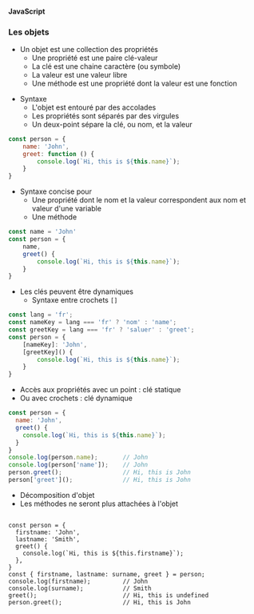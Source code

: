 #### JavaScript
### Les objets

<div class="r-stack">

<div class="fragment fade-out" data-fragment-index="1">

* Un objet est une collection des propriétés
  * Une propriété est une paire clé-valeur
  * La clé est une chaine caractère (ou symbole)
  * La valeur est une valeur libre
  * Une méthode est une propriété dont la valeur est une fonction


</div>
<div class="fragment fade-in-then-out" data-fragment-index="1">

* Syntaxe
  * L'objet est entouré par des accolades
  * Les propriétés sont séparés par des virgules
  * Un deux-point sépare la clé, ou nom, et la valeur

```javascript
const person = {
    name: 'John',
    greet: function () {
        console.log(`Hi, this is ${this.name}`);
    }
}
```


</div>

<div class="fragment fade-in-then-out" data-fragment-index="2">

* Syntaxe concise pour
  * Une propriété dont le nom et la valeur correspondent aux nom et valeur d'une variable 
  * Une méthode

```javascript [3-4]
const name = 'John'
const person = {
    name,
    greet() {
        console.log(`Hi, this is ${this.name}`);
    }
}
```

</div>

<div class="fragment fade-in-then-out" data-fragment-index="3">

* Les clés peuvent être dynamiques
  * Syntaxe entre crochets `[]`

```javascript [5,6]
const lang = 'fr';
const nameKey = lang === 'fr' ? 'nom' : 'name';
const greetKey = lang === 'fr' ? 'saluer' : 'greet';
const person = {
    [nameKey]: 'John',
    [greetKey]() {
        console.log(`Hi, this is ${this.name}`);
    }
}
```

</div>

<div class="fragment fade-in-then-out" data-fragment-index="4">

* Accès aux propriétés avec un point : clé statique
* Ou avec crochets : clé dynamique

```javascript [7-10]
const person = {
  name: 'John',
  greet() {
    console.log(`Hi, this is ${this.name}`);
  }
}
console.log(person.name);       // John
console.log(person['name']);    // John
person.greet();                 // Hi, this is John
person['greet']();              // Hi, this is John
```

</div>

<div class="fragment" data-fragment-index="5">

* Décomposition d'objet
* Les méthodes ne seront plus attachées à l'objet <!-- .element class="fragment" data-fragment-index="6" -->

<pre><code
  class="javascript language-javascript"
  data-trim
  data-noescape
  data-line-numbers="|11"
  data-fragment-index="6">
const person = {
  firstname: 'John',
  lastname: 'Smith',
  greet() {
    console.log(`Hi, this is ${this.firstname}`);
  },
}
const { firstname, lastname: surname, greet } = person;
console.log(firstname);         // John
console.log(surname);           // Smith
greet();                        // Hi, this is undefined
person.greet();                 // Hi, this is John
</code></pre>

</div>

</div>
